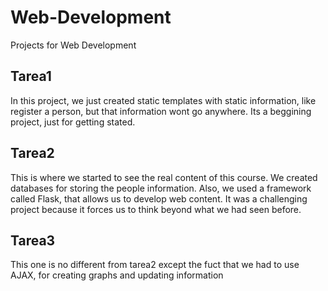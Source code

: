 # Web-Development
Projects for Web Development

## Tarea1
In this project, we just created static templates with static information, like register a person, but that information wont go anywhere. Its a beggining project, just for getting stated.

## Tarea2
This is where we started to see the real content of this course. We created databases for storing the people information. Also, we used a framework called Flask, that allows us to develop web content. It was a challenging project because it forces us to think beyond what we had seen before.

## Tarea3
This one is no different from tarea2 except the fuct that we had to use AJAX, for creating graphs and updating information
